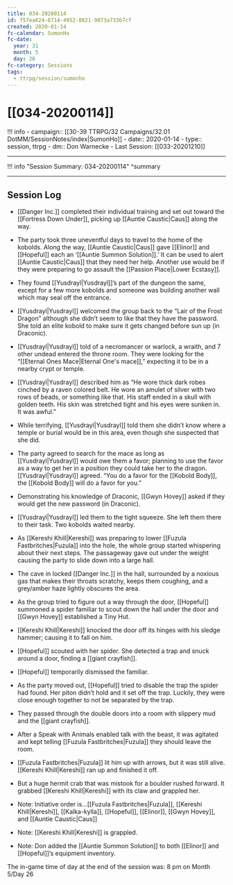 ```yaml
---
title: 034-20200114
id: f57ea624-6714-4952-8821-9873a73367cf
created: 2020-01-14
fc-calendar: SumonHo
fc-date:
  year: 31
  month: 5
  day: 26
fc-category: Sessions
tags:
  - ttrpg/session/sumonho
---
```


# [[034-20200114]]

!!! info
    - campaign:: [[30-39 TTRPG/32 Campaigns/32.01 DotMM/SessionNotes/index|SumonHo]]
    - date:: 2020-01-14
    - type:: session, ttrpg
    - dm:: Don Warnecke
    - Last Session: [[033-20201210]]


---

!!! info "Session Summary: 034-20200114"
    ^summary

---

## Session Log

- [[Danger Inc.]]  completed their individual training and set out toward the [[Fortress Down Under]], picking up [[Auntie Caustic|Caus]]  along the way.
- The party took three uneventful days to travel to the home of the kobolds. Along the way, [[Auntie Caustic|Caus]]  gave [[Elinor]] and [[Hopeful]] each an ‘[[Auntie Summon Solution]].’ It can be used to alert [[Auntie Caustic|Caus]]  that they need her help. Another use would be if they were preparing to go assault the [[Passion Place|Lower Ecstasy]].
- They found [[Yusdrayl|Yusdrayl]]’s part of the dungeon the same, except for a few more kobolds and someone was building another wall which may seal off the entrance.
- [[Yusdrayl|Yusdrayl]] welcomed the group back to the “Lair of the Frost Dragon” although she didn’t seem to like that they have the password. She told an elite kobold to make sure it gets changed before sun up (in Draconic).
- [[Yusdrayl|Yusdrayl]] told of a necromancer or warlock, a wraith, and 7 other undead entered the throne room. They were looking for the “[[Eternal Ones Mace|Eternal One's mace]],” expecting it to be in a nearby crypt or temple.
- [[Yusdrayl|Yusdrayl]] described him as “He wore thick dark robes cinched by a raven colored belt. He wore an amulet of silver with two rows of beads, or something like that. His staff ended in a skull with golden teeth. His skin was stretched tight and his eyes were sunken in. It was awful.”
- While terrifying, [[Yusdrayl|Yusdrayl]] told them she didn’t know where a temple or burial would be in this area, even though she suspected that she did.
- The party agreed to search for the mace as long as [[Yusdrayl|Yusdrayl]] would owe them a favor; planning to use the favor as a way to get her in a position they could take her to the dragon. [[Yusdrayl|Yusdrayl]] agreed. “You do a favor for the [[Kobold Body]], the [[Kobold Body]] will do a favor for you.”
- Demonstrating his knowledge of Draconic, [[Gwyn Hovey]] asked if they would get the new password (in Draconic).
- [[Yusdrayl|Yusdrayl]] led them to the tight squeeze. She left them there to their task. Two kobolds waited nearby.
- As [[Kereshi Khill|Kereshi]] was preparing to lower [[Fuzula Fastbritches|Fuzula]] into the hole, the whole group started whispering about their next steps. The passageway gave out under the weight causing the party to slide down into a large hall.
- The cave in locked [[Danger Inc.]]  in the hall, surrounded by a noxious gas that makes their throats scratchy, keeps them coughing, and a grey/amber haze lightly obscures the area.
- As the group tried to figure out a way through the door, [[Hopeful]] summoned a spider familiar to scout down the hall under the door and [[Gwyn Hovey]] established a Tiny Hut.
- [[Kereshi Khill|Kereshi]] knocked the door off its hinges with his sledge hammer; causing it to fall on him.
- [[Hopeful]] scouted with her spider. She detected a trap and snuck around a door, finding a [[giant crayfish]].
- [[Hopeful]] temporarily dismissed the familiar.
- As the party moved out, [[Hopeful]] tried to disable the trap the spider had found. Her piton didn’t hold and it set off the trap. Luckily, they were close enough together to not be separated by the trap.
- They passed through the double doors into a room with slippery mud and the [[giant crayfish]].
- After a Speak with Animals enabled talk with the beast, it was agitated and kept telling [[Fuzula Fastbritches|Fuzula]] they should leave the room.
- [[Fuzula Fastbritches|Fuzula]] lit him up with arrows, but it was still alive. [[Kereshi Khill|Kereshi]] ran up and finished it off.
- But a huge hermit crab that was mistook for a boulder rushed forward. It grabbed [[Kereshi Khill|Kereshi]] with its claw and grappled her.

- Note: Initiative order is…[[Fuzula Fastbritches|Fuzula]], [[Kereshi Khill|Kereshi]], [[Kalka-kylla]], [[Hopeful]], [[Elinor]], [[Gwyn Hovey]], and [[Auntie Caustic|Caus]]
- Note: [[Kereshi Khill|Kereshi]] is grappled.
- Note: Don added the [[Auntie Summon Solution]] to both [[Elinor]] and [[Hopeful]]’s equipment inventory.

The in-game time of day at the end of the session was: 8 pm on Month 5/Day 26
